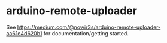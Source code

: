 # arduino-remote-uploader

See https://medium.com/@nowir3s/arduino-remote-uploader-aa61e4d620b1 for documentation/getting started.
